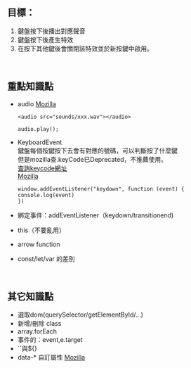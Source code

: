 
## 目標：

1. 鍵盤按下後播出對應聲音
2. 鍵盤按下後產生特效
3. 在按下其他鍵後會關閉該特效並於新按鍵中啟用。

<br />  


## 重點知識點

- audio 
    [Mozilla](https://developer.mozilla.org/zh-CN/docs/Web/HTML/Element/audio)
    ```
    <audio src="sounds/xxx.wav"></audio>

    audio.play();
    ```


- KeyboardEvent  
鍵盤每個按鍵按下去會有對應的號碼，可以判斷按了什麼鍵  
但是mozilla查.keyCode已Deprecated，不推薦使用。  
[查詢keycode網址](https://keycode.info/)  
[Mozilla](https://developer.mozilla.org/en-US/docs/Web/API/KeyboardEvent)
    ```
    window.addEventListener("keydown", function (event) {
    console.log(event)
    })
    ```


- 綁定事件：addEventListener（keydown/transitionend)
- this（不要亂用） 
- arrow function 
- const/let/var 的差別 


<br />  

## 其它知識點
- 選取dom(querySelector/getElementById/...)
- 新增/刪除 class
- array.forEach
- 事件的：event,e.target
- ``與${}
- data-* 自訂屬性 [Mozilla](https://developer.mozilla.org/zh-TW/docs/Web/HTML/Global_attributes/data-*)



